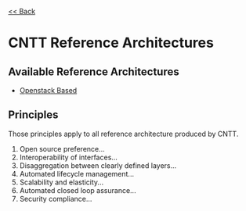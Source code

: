 [<< Back](https://cntt-n.github.io/CNTT/)

# CNTT Reference Architectures

<a name="available-ra"></a>
## Available Reference Architectures
* [Openstack Based](openstack)

<a name="principles"></a>
## Principles
Those principles apply to all reference architecture produced by CNTT.

1. Open source preference...
2. Interoperability of interfaces...
3. Disaggregation between clearly defined layers...
4. Automated lifecycle management...
5. Scalability and elasticity...
6. Automated closed loop assurance...
7. Security compliance...
